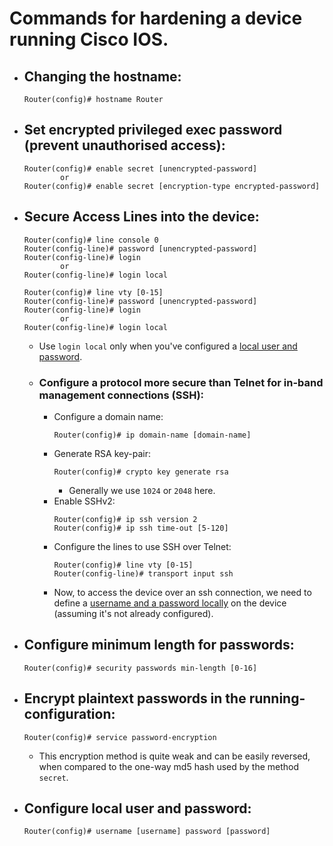 # Commands for hardening a device running Cisco IOS.

- ## Changing the hostname:
    ```
    Router(config)# hostname Router
    ```
- ## Set encrypted privileged exec password (prevent unauthorised access):
    ```
    Router(config)# enable secret [unencrypted-password]
            or
    Router(config)# enable secret [encryption-type encrypted-password]
    ```
- ## Secure Access Lines into the device:
    ```
    Router(config)# line console 0
    Router(config-line)# password [unencrypted-password]
    Router(config-line)# login
            or
    Router(config-line)# login local
    ```
    ```
    Router(config)# line vty [0-15]
    Router(config-line)# password [unencrypted-password]
    Router(config-line)# login
            or
    Router(config-line)# login local
    ```
    - Use `login local` only when you've configured a [local user and password](#Configure-local-user-and-password:). 
    - ### Configure a protocol more secure than Telnet for in-band management connections (SSH):
        - Configure a domain name:
            ```
            Router(config)# ip domain-name [domain-name]
            ```
        - Generate RSA key-pair:
            ```
            Router(config)# crypto key generate rsa
            ```
            - Generally we use `1024` or `2048` here.
        - Enable SSHv2:
            ```
            Router(config)# ip ssh version 2
            Router(config)# ip ssh time-out [5-120]
            ```
        - Configure the lines to use SSH over Telnet:
            ```
            Router(config)# line vty [0-15]
            Router(config-line)# transport input ssh
            ```
        - Now, to access the device over an ssh connection, we need to define a [username and a password locally](#Configure-local-user-and-password:) on the device (assuming it's not already configured).
- ## Configure minimum length for passwords:
    ```
    Router(config)# security passwords min-length [0-16]
    ```
- ## Encrypt plaintext passwords in the running-configuration:
    ```
    Router(config)# service password-encryption 
    ```
    - This encryption method is quite weak and can be easily reversed, when compared to the one-way md5 hash used by the method `secret`.
- ## Configure local user and password:
    ```
    Router(config)# username [username] password [password]
    ```